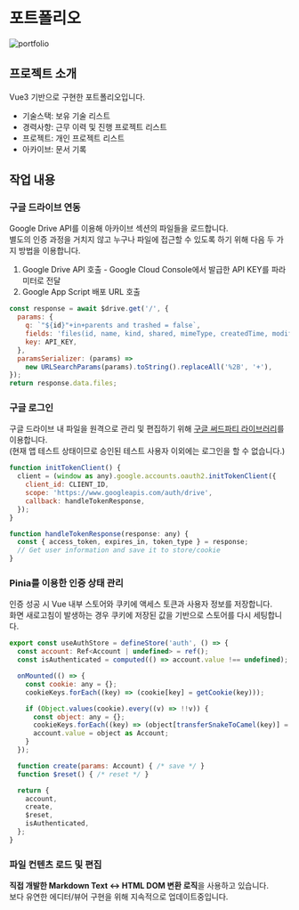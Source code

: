 # 포트폴리오

![portfolio](https://github.com/user-attachments/assets/e879987e-ba6d-4ea8-bc7a-7593c18d3bff)

## 프로젝트 소개

Vue3 기반으로 구현한 포트폴리오입니다.

- 기술스택: 보유 기술 리스트
- 경력사항: 근무 이력 및 진행 프로젝트 리스트
- 프로젝트: 개인 프로젝트 리스트
- 아카이브: 문서 기록

## 작업 내용

### 구글 드라이브 연동

Google Drive API를 이용해 아카이브 섹션의 파일들을 로드합니다.  
별도의 인증 과정을 거치지 않고 누구나 파일에 접근할 수 있도록 하기 위해 다음 두 가지 방법을 이용합니다.

1. Google Drive API 호출 - Google Cloud Console에서 발급한 API KEY를 파라미터로 전달
2. Google App Script 배포 URL 호출

```js
const response = await $drive.get('/', {
  params: {
    q: `"${id}"+in+parents and trashed = false`,
    fields: 'files(id, name, kind, shared, mimeType, createdTime, modifiedTime)',
    key: API_KEY,
  },
  paramsSerializer: (params) =>
    new URLSearchParams(params).toString().replaceAll('%2B', '+'),
});
return response.data.files;
```

### 구글 로그인

구글 드라이브 내 파일을 원격으로 관리 및 편집하기 위해 [구글 써드파티 라이브러리](https://developers.google.com/identity/oauth2/web/reference/js-reference)를 이용합니다.  
(현재 앱 테스트 상태이므로 승인된 테스트 사용자 이외에는 로그인을 할 수 없습니다.)

```js
function initTokenClient() {
  client = (window as any).google.accounts.oauth2.initTokenClient({
    client_id: CLIENT_ID,
    scope: 'https://www.googleapis.com/auth/drive',
    callback: handleTokenResponse,
  });
}

function handleTokenResponse(response: any) {
  const { access_token, expires_in, token_type } = response;
  // Get user information and save it to store/cookie
}
```

### Pinia를 이용한 인증 상태 관리

인증 성공 시 Vue 내부 스토어와 쿠키에 액세스 토큰과 사용자 정보를 저장합니다.  
화면 새로고침이 발생하는 경우 쿠키에 저장된 값을 기반으로 스토어를 다시 세팅합니다.

```js
export const useAuthStore = defineStore('auth', () => {
  const account: Ref<Account | undefined> = ref();
  const isAuthenticated = computed(() => account.value !== undefined);

  onMounted(() => {
    const cookie: any = {};
    cookieKeys.forEach((key) => (cookie[key] = getCookie(key)));

    if (Object.values(cookie).every((v) => !!v)) {
      const object: any = {};
      cookieKeys.forEach((key) => (object[transferSnakeToCamel(key)] = cookie[key]));
      account.value = object as Account;
    }
  });

  function create(params: Account) { /* save */ }
  function $reset() { /* reset */ }

  return {
    account,
    create,
    $reset,
    isAuthenticated,
  };
}
```

### 파일 컨텐츠 로드 및 편집

**직접 개발한 Markdown Text ↔ HTML DOM 변환 로직**을 사용하고 있습니다.  
보다 유연한 에디터/뷰어 구현을 위해 지속적으로 업데이트중입니다.
